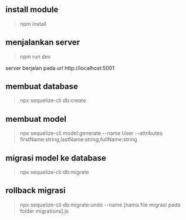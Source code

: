## install module

> npm install

## menjalankan server

> npm run dev

server berjalan pada url http://localhost:5001

## membuat database
> npx sequelize-cli db:create

## membuat model
> npx sequelize-cli model:generate --name User --attributes firstName:string,lastName:string,fullName:string

## migrasi model ke database
> npx sequelize-cli db:migrate

## rollback migrasi
> npx sequelize-cli db:migrate:undo --name [nama file migrasi pada folder migrations].js
